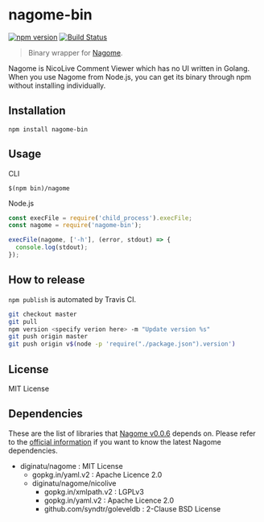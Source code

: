 # nagome-bin

[![npm version](https://badge.fury.io/js/nagome-bin.svg)](https://badge.fury.io/js/nagome-bin) [![Build Status](https://travis-ci.org/y0za/nagome-bin.svg?branch=master)](https://travis-ci.org/y0za/nagome-bin)

> Binary wrapper for [Nagome](https://github.com/diginatu/nagome).

Nagome is NicoLive Comment Viewer which has no UI written in Golang. When you use Nagome from Node.js, you can get its binary through npm without installing individually.

## Installation
```
npm install nagome-bin
```

## Usage
CLI
```
$(npm bin)/nagome
```

Node.js
```js
const execFile = require('child_process').execFile;
const nagome = require('nagome-bin');

execFile(nagome, ['-h'], (error, stdout) => {
  console.log(stdout);
});
```

## How to release
`npm publish` is automated by Travis CI.
```sh
git checkout master
git pull
npm version <specify verion here> -m "Update version %s"
git push origin master
git push origin v$(node -p 'require("./package.json").version')
```

## License
MIT License

## Dependencies
These are the list of libraries that [Nagome v0.0.6](https://github.com/diginatu/nagome/tree/v0.0.6) depends on. Please refer to the [official information](https://github.com/diginatu/nagome/tree/master#dependencies) if you want to know the latest Nagome dependencies.

* diginatu/nagome : MIT License
    + gopkg.in/yaml.v2 : Apache Licence 2.0
    + diginatu/nagome/nicolive
        - gopkg.in/xmlpath.v2 : LGPLv3
        - gopkg.in/yaml.v2 : Apache Licence 2.0
        - github.com/syndtr/goleveldb : 2-Clause BSD License
